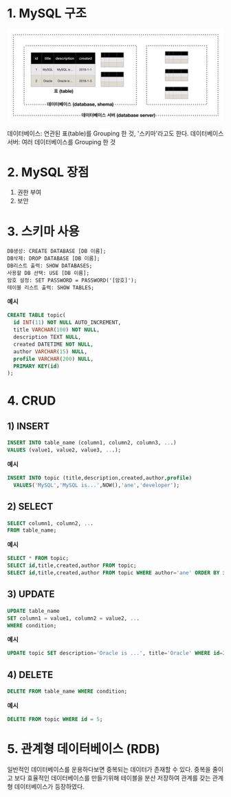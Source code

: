 # 1. MySQL 구조
<img src="./images/image 025.png"/>

데이터베이스: 연관된 표(table)를 Grouping 한 것, '스키마'라고도 한다.
데이터베이스 서버: 여러 데이터베이스를 Grouping 한 것

# 2. MySQL 장점
1) 권한 부여
2) 보안

# 3. 스키마 사용
```
DB생성: CREATE DATABASE [DB 이름];
DB삭제: DROP DATABASE [DB 이름];
DB리스트 출력: SHOW DATABASES;
사용할 DB 선택: USE [DB 이름];
암호 설정: SET PASSWORD = PASSWORD('[암호]');
테이블 리스트 출력: SHOW TABLES;
```

**예시**
```sql
CREATE TABLE topic(
  id INT(11) NOT NULL AUTO_INCREMENT,
  title VARCHAR(100) NOT NULL,
  description TEXT NULL,
  created DATETIME NOT NULL,
  author VARCHAR(15) NULL,
  profile VARCHAR(200) NULL,
  PRIMARY KEY(id)
);
```

# 4. CRUD
## 1) INSERT

```sql
INSERT INTO table_name (column1, column2, column3, ...)
VALUES (value1, value2, value3, ...);
```

**예시**
```sql
INSERT INTO topic (title,description,created,author,profile) 
  VALUES('MySQL','MySQL is...',NOW(),'ane','developer');
```

## 2) SELECT

```sql
SELECT column1, column2, ...
FROM table_name;
```

**예시**
```sql
SELECT * FROM topic;
SELECT id,title,created,author FROM topic;
SELECT id,title,created,author FROM topic WHERE author='ane' ORDER BY id DESC LIMIT 2;
```

## 3) UPDATE

```sql
UPDATE table_name
SET column1 = value1, column2 = value2, ...
WHERE condition;
```

**예시**
```sql
UPDATE topic SET description='Oracle is ...', title='Oracle' WHERE id=2;
```

## 4) DELETE

```sql
DELETE FROM table_name WHERE condition;
```

**예시**
```sql
DELETE FROM topic WHERE id = 5;
```

# 5. 관계형 데이터베이스 (RDB)
일반적인 데이터베이스를 운용하다보면 중복되는 데이터가 존재할 수 있다. 중복을 줄이고 보다 효율적인 데이터베이스를 만들기위해 테이블을 분산 저장하여 관계를 갖는 관계형 데이터베이스가 등장하였다.
